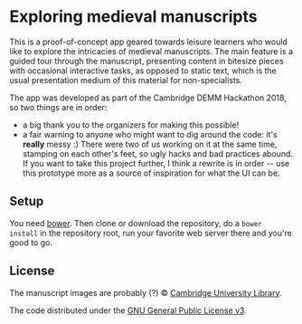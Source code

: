 Exploring medieval manuscripts
==============================

This is a proof-of-concept app geared towards leisure learners who would like
to explore the intricacies of medieval manuscripts. The main feature is a
guided tour through the manuscript, presenting content in bitesize pieces with
occasional interactive tasks, as opposed to static text, which is the usual
presentation medium of this material for non-specialists.

The app was developed as part of the Cambridge DEMM Hackathon 2018, so two
things are in order:

- a big thank you to the organizers for making this possible!
- a fair warning to anyone who might want to dig around the code: it's
  **really** messy :) There were two of us working on it at the same time,
  stamping on each other's feet, so ugly hacks and bad practices abound. If you
  want to take this project further, I think a rewrite is in order -- use this
  prototype more as a source of inspiration for what the UI can be.

Setup
-----

You need [bower](https://bower.io/). Then clone or download the repository, do
a `bower install` in the repository root, run your favorite web server there
and you're good to go.

License
-------

The manuscript images are probably (?) © [Cambridge University Library][cul].

The code distributed under the [GNU General Public License v3][gplv3].

[gplv3]: http://www.gnu.org/licenses/gpl-3.0.en.html
[cul]: http://www.lib.cam.ac.uk/
